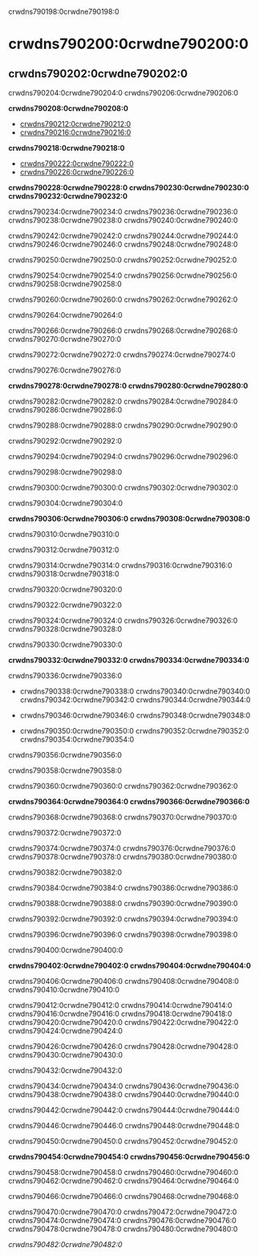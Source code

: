 crwdns790198:0crwdne790198:0
# crwdns790200:0crwdne790200:0

## crwdns790202:0crwdne790202:0

crwdns790204:0crwdne790204:0 crwdns790206:0crwdne790206:0

**crwdns790208:0crwdne790208:0**
* [crwdns790212:0crwdne790212:0](crwdns790210:0crwdne790210:0)
* [crwdns790216:0crwdne790216:0](crwdns790214:0%5Ecrwdnd790214:0%7Ccrwdnd790214:0%5Ecrwdnd790214:0%7Ccrwdnd790214:0%5Ecrwdne790214:0)

**crwdns790218:0crwdne790218:0**
* [crwdns790222:0crwdne790222:0](crwdns790220:0crwdne790220:0)
* [crwdns790226:0crwdne790226:0](crwdns790224:0crwdne790224:0)

**crwdns790228:0crwdne790228:0 crwdns790230:0crwdne790230:0 crwdns790232:0crwdne790232:0**

crwdns790234:0crwdne790234:0 crwdns790236:0crwdne790236:0 crwdns790238:0crwdne790238:0 crwdns790240:0crwdne790240:0

crwdns790242:0crwdne790242:0 crwdns790244:0crwdne790244:0 crwdns790246:0crwdne790246:0 crwdns790248:0crwdne790248:0

crwdns790250:0crwdne790250:0 crwdns790252:0crwdne790252:0

crwdns790254:0crwdne790254:0 crwdns790256:0crwdne790256:0 crwdns790258:0crwdne790258:0

crwdns790260:0crwdne790260:0 crwdns790262:0crwdne790262:0

crwdns790264:0crwdne790264:0


crwdns790266:0crwdne790266:0 crwdns790268:0crwdne790268:0 crwdns790270:0crwdne790270:0

crwdns790272:0crwdne790272:0 crwdns790274:0crwdne790274:0

crwdns790276:0crwdne790276:0


**crwdns790278:0crwdne790278:0 crwdns790280:0crwdne790280:0**

crwdns790282:0crwdne790282:0 crwdns790284:0crwdne790284:0 crwdns790286:0crwdne790286:0

crwdns790288:0crwdne790288:0 crwdns790290:0crwdne790290:0

crwdns790292:0crwdne790292:0

crwdns790294:0crwdne790294:0 crwdns790296:0crwdne790296:0

crwdns790298:0crwdne790298:0

crwdns790300:0crwdne790300:0 crwdns790302:0crwdne790302:0

crwdns790304:0crwdne790304:0


**crwdns790306:0crwdne790306:0 crwdns790308:0crwdne790308:0**

crwdns790310:0crwdne790310:0

crwdns790312:0crwdne790312:0

crwdns790314:0crwdne790314:0 crwdns790316:0crwdne790316:0 crwdns790318:0crwdne790318:0

crwdns790320:0crwdne790320:0

crwdns790322:0crwdne790322:0

crwdns790324:0crwdne790324:0 crwdns790326:0crwdne790326:0 crwdns790328:0crwdne790328:0

crwdns790330:0crwdne790330:0


**crwdns790332:0crwdne790332:0 crwdns790334:0crwdne790334:0**

crwdns790336:0crwdne790336:0

* crwdns790338:0crwdne790338:0 crwdns790340:0crwdne790340:0 crwdns790342:0crwdne790342:0 crwdns790344:0crwdne790344:0

* crwdns790346:0crwdne790346:0 crwdns790348:0crwdne790348:0

* crwdns790350:0crwdne790350:0 crwdns790352:0crwdne790352:0 crwdns790354:0crwdne790354:0

crwdns790356:0crwdne790356:0

crwdns790358:0crwdne790358:0

crwdns790360:0crwdne790360:0 crwdns790362:0crwdne790362:0


**crwdns790364:0crwdne790364:0 crwdns790366:0crwdne790366:0**

crwdns790368:0crwdne790368:0 crwdns790370:0crwdne790370:0

crwdns790372:0crwdne790372:0

crwdns790374:0crwdne790374:0 crwdns790376:0crwdne790376:0 crwdns790378:0crwdne790378:0 crwdns790380:0crwdne790380:0

crwdns790382:0crwdne790382:0

crwdns790384:0crwdne790384:0 crwdns790386:0crwdne790386:0

crwdns790388:0crwdne790388:0 crwdns790390:0crwdne790390:0

crwdns790392:0crwdne790392:0 crwdns790394:0crwdne790394:0

crwdns790396:0crwdne790396:0 crwdns790398:0crwdne790398:0

crwdns790400:0crwdne790400:0


**crwdns790402:0crwdne790402:0 crwdns790404:0crwdne790404:0**

crwdns790406:0crwdne790406:0 crwdns790408:0crwdne790408:0 crwdns790410:0crwdne790410:0

crwdns790412:0crwdne790412:0 crwdns790414:0crwdne790414:0 crwdns790416:0crwdne790416:0 crwdns790418:0crwdne790418:0 crwdns790420:0crwdne790420:0 crwdns790422:0crwdne790422:0 crwdns790424:0crwdne790424:0

crwdns790426:0crwdne790426:0 crwdns790428:0crwdne790428:0 crwdns790430:0crwdne790430:0

crwdns790432:0crwdne790432:0

crwdns790434:0crwdne790434:0 crwdns790436:0crwdne790436:0 crwdns790438:0crwdne790438:0 crwdns790440:0crwdne790440:0


crwdns790442:0crwdne790442:0 crwdns790444:0crwdne790444:0

crwdns790446:0crwdne790446:0 crwdns790448:0crwdne790448:0

crwdns790450:0crwdne790450:0 crwdns790452:0crwdne790452:0



**crwdns790454:0crwdne790454:0 crwdns790456:0crwdne790456:0**

crwdns790458:0crwdne790458:0 crwdns790460:0crwdne790460:0 crwdns790462:0crwdne790462:0 crwdns790464:0crwdne790464:0

crwdns790466:0crwdne790466:0 crwdns790468:0crwdne790468:0

crwdns790470:0crwdne790470:0 crwdns790472:0crwdne790472:0 crwdns790474:0crwdne790474:0 crwdns790476:0crwdne790476:0 crwdns790478:0crwdne790478:0 crwdns790480:0crwdne790480:0

*crwdns790482:0crwdne790482:0*

